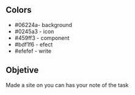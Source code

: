 ## Colors
- #06224a- background
- #0245a3 - icon
- #459ff3 - component
- #bdf1f6 - efect
- #efefef - write

## Objetive
Made a site on you can has your note of the task
